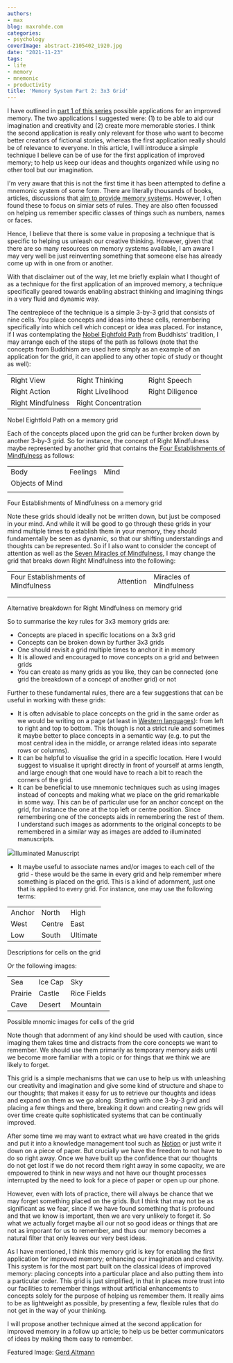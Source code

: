 ```yaml
---
authors:
- max
blog: maxrohde.com
categories:
- psychology
coverImage: abstract-2105402_1920.jpg
date: "2021-11-23"
tags:
- life
- memory
- mnemonic
- productivity
title: 'Memory System Part 2: 3x3 Grid'
---
```


I have outlined in [part 1 of this series](https://spearoflight.wordpress.com/2021/11/15/memory-system-part-1-ancient-techniques-and-modern-applications/) possible applications for an improved memory. The two applications I suggested were: (1) to be able to aid our imagination and creativity and (2) create more memorable stories. I think the second application is really only relevant for those who want to become better creators of fictional stories, whereas the first application really should be of relevance to everyone. In this article, I will introduce a simple technique I believe can be of use for the first application of improved memory; to help us keep our ideas and thoughts organized while using no other tool but our imagination.

I'm very aware that this is not the first time it has been attempted to define a mnemonic system of some form. There are literally thousands of books, articles, discussions that [aim to provide memory system](https://en.wikipedia.org/wiki/Mnemonic)s. However, I often found these to focus on simiar sets of rules. They are also often focussed on helping us remember specific classes of things such as numbers, names or faces.

Hence, I believe that there is some value in proposing a technique that is specific to helping us unleash our creative thinking. However, given that there are so many resources on memory systems available, I am aware I may very well be just reinventing something that someone else has already come up with in one from or another.

With that disclaimer out of the way, let me briefly explain what I thought of as a technique for the first application of an improved memory, a technique specifically geared towards enabling abstract thinking and imagining things in a very fluid and dynamic way.

The centrepiece of the technique is a simple 3-by-3 grid that consists of nine cells. You place concepts and ideas into these cells, remembering specifically into which cell which concept or idea was placed. For instance, if I was contemplating the [Nobel Eightfold Path](https://tricycle.org/magazine/noble-eightfold-path/) from Buddhists' tradition, I may arrange each of the steps of the path as follows (note that the concepts from Buddhism are used here simply as an example of an application for the grid, it can applied to any other topic of study or thought as well):

<table><tbody><tr><td>Right View</td><td>Right Thinking</td><td>Right Speech</td></tr><tr><td>Right Action</td><td>Right Livelihood</td><td>Right Diligence</td></tr><tr><td>Right Mindfulness</td><td>Right Concentration</td><td></td></tr></tbody></table>

Nobel Eightfold Path on a memory grid

Each of the concepts placed upon the grid can be further broken down by another 3-by-3 grid. So for instance, the concept of Right Mindfulness maybe represented by another grid that contains the [Four Establishments of Mindfulness](https://plumvillage.org/sutra/discourse-on-the-four-establishments-of-mindfulness/) as follows:

<table><tbody><tr><td>Body</td><td>Feelings</td><td>Mind</td></tr><tr><td>Objects of Mind</td><td></td><td></td></tr><tr><td></td><td></td><td></td></tr></tbody></table>

Four Establishments of Mindfulness on a memory grid

Note these grids should ideally not be written down, but just be composed in your mind. And while it will be good to go through these grids in your mind multiple times to establish them in your memory, they should fundamentally be seen as dynamic, so that our shifting understandings and thoughts can be represented. So if I also want to consider the concept of attention as well as the [Seven Miracles of Mindfulness](http://summitmindfulness.com/2016/01/the-miracle-of-mindfulness-by-thich-nhat-hanh-book-review/), I may change the grid that breaks down Right Mindfulness into the following:

<table><tbody><tr><td>Four Establishments of Mindfulness</td><td>Attention</td><td>Miracles of Mindfulness</td></tr><tr><td></td><td></td><td></td></tr><tr><td></td><td></td><td></td></tr></tbody></table>

Alternative breakdown for Right Mindfulness on memory grid

So to summarise the key rules for 3x3 memory grids are:

- Concepts are placed in specific locations on a 3x3 grid
- Concepts can be broken down by further 3x3 grids
- One should revisit a grid multiple times to anchor it in memory
- It is allowed and encouraged to move concepts on a grid and between grids
- You can create as many grids as you like, they can be connected (one grid the breakdown of a concept of another grid) or not

Further to these fundamental rules, there are a few suggestions that can be useful in working with these grids:

- It is often advisable to place concepts on the grid in the same order as we would be writing on a page (at least in [Western languages](https://en.wikipedia.org/wiki/Right-to-left_script)): from left to right and top to bottom. This though is not a strict rule and sometimes it maybe better to place concepts in a semantic way (e.g. to put the most central idea in the middle, or arrange related ideas into separate rows or columns).
- It can be helpful to visualise the grid in a specific location. Here I would suggest to visualise it upright directly in front of yourself at arms length, and large enough that one would have to reach a bit to reach the corners of the grid.
- It can be beneficial to use mnemonic techniques such as using images instead of concepts and making what we place on the grid remarkable in some way. This can be of particular use for an anchor concept on the grid, for instance the one at the top left or centre position. Since remembering one of the concepts aids in remembering the rest of them. I understand such images as adornments to the original concepts to be remembered in a similar way as images are added to illuminated manuscripts.

![](<images/File:Archive-ugent-be-7F0C4994-C579-11E7-8646-155E6EE4309A_DS-46_(cropped).jpg>)Illuminated Manuscript

- It maybe useful to associate names and/or images to each cell of the grid - these would be the same in every grid and help remember where something is placed on the grid. This is a kind of adornment, just one that is applied to every grid. For instance, one may use the following terms:

<table><tbody><tr><td>Anchor</td><td>North</td><td>High</td></tr><tr><td>West</td><td>Centre</td><td>East</td></tr><tr><td>Low</td><td>South</td><td>Ultimate</td></tr></tbody></table>

Descriptions for cells on the grid

Or the following images:

<table><tbody><tr><td>Sea</td><td>Ice Cap</td><td>Sky</td></tr><tr><td>Prairie</td><td>Castle</td><td>Rice Fields</td></tr><tr><td>Cave</td><td>Desert</td><td>Mountain</td></tr></tbody></table>

Possible mnomic images for cells of the grid

Note though that adornment of any kind should be used with caution, since imaging them takes time and distracts from the core concepts we want to remember. We should use them primarily as temporary memory aids until we become more familiar with a topic or for things that we think we are likely to forget.

This grid is a simple mechanisms that we can use to help us with unleashing our creativity and imagination and give some kind of structure and shape to our thoughts; that makes it easy for us to retrieve our thoughts and ideas and expand on them as we go along. Starting with one 3-by-3 grid and placing a few things and there, breaking it down and creating new grids will over time create quite sophisticated systems that can be continually improved.

After some time we may want to extract what we have created in the grids and put it into a knowledge management tool such as [Notion](https://www.notion.so/) or just write it down on a piece of paper. But crucially we have the freedom to not have to do so right away. Once we have built up the confidence that our thoughts do not get lost if we do not record them right away in some capacity, we are empowered to think in new ways and not have our thought processes interrupted by the need to look for a piece of paper or open up our phone.

However, even with lots of practice, there will always be chance that we may forget something placed on the grids. But I think that may not be as significant as we fear, since if we have found something that is profound and that we know is important, then we are very unlikely to forget it. So what we actually forget maybe all our not so good ideas or things that are not as imporant for us to remember, and thus our memory becomes a natural filter that only leaves our very best ideas.

As I have mentioned, I think this memory grid is key for enabling the first application for improved memory; enhancing our imagination and creativity. This system is for the most part built on the classical ideas of improved memory: placing concepts into a particular place and also putting them into a particular order. This grid is just simplified, in that in places more trust into our facilities to remember things without artificial enhancements to concepts solely for the purpose of helping us remember them. It really aims to be as lightweight as possible, by presenting a few, flexible rules that do not get in the way of your thinking.

I will propose another technique aimed at the second application for improved memory in a follow up article; to help us be better communicators of ideas by making them easy to remember.

Featured Image: [Gerd Altmann](https://pixabay.com/users/geralt-9301/?utm_source=link-attribution&utm_medium=referral&utm_campaign=image&utm_content=2105402)
